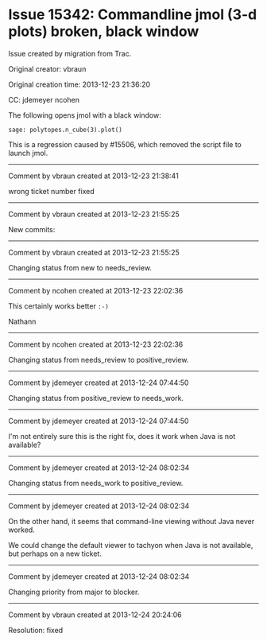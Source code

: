 # Issue 15342: Commandline jmol (3-d plots) broken, black window

Issue created by migration from Trac.

Original creator: vbraun

Original creation time: 2013-12-23 21:36:20

CC:  jdemeyer ncohen

The following opens jmol with a black window:

```
sage: polytopes.n_cube(3).plot()
```

This is a regression caused by #15506, which removed the script file to launch jmol.


---

Comment by vbraun created at 2013-12-23 21:38:41

wrong ticket number fixed


---

Comment by vbraun created at 2013-12-23 21:55:25

New commits:


---

Comment by vbraun created at 2013-12-23 21:55:25

Changing status from new to needs_review.


---

Comment by ncohen created at 2013-12-23 22:02:36

This certainly works better `:-)`

Nathann


---

Comment by ncohen created at 2013-12-23 22:02:36

Changing status from needs_review to positive_review.


---

Comment by jdemeyer created at 2013-12-24 07:44:50

Changing status from positive_review to needs_work.


---

Comment by jdemeyer created at 2013-12-24 07:44:50

I'm not entirely sure this is the right fix, does it work when Java is not available?


---

Comment by jdemeyer created at 2013-12-24 08:02:34

Changing status from needs_work to positive_review.


---

Comment by jdemeyer created at 2013-12-24 08:02:34

On the other hand, it seems that command-line viewing without Java never worked.

We could change the default viewer to tachyon when Java is not available, but perhaps on a new ticket.


---

Comment by jdemeyer created at 2013-12-24 08:02:34

Changing priority from major to blocker.


---

Comment by vbraun created at 2013-12-24 20:24:06

Resolution: fixed
